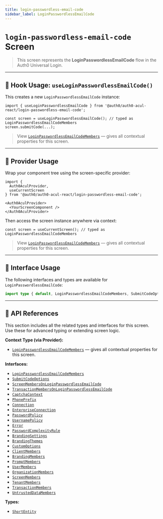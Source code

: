 ```yaml
---
title: login-passwordless-email-code
sidebar_label: LoginPasswordlessEmailCode
---
```


# `login-passwordless-email-code` Screen

> This screen represents the **LoginPasswordlessEmailCode** flow in the Auth0 Universal Login.

---

## 🔹 Hook Usage: `useLoginPasswordlessEmailCode()`

This creates a new `LoginPasswordlessEmailCode` instance:

```tsx
import { useLoginPasswordlessEmailCode } from '@auth0/auth0-acul-react/login-passwordless-email-code';

const screen = useLoginPasswordlessEmailCode(); // typed as LoginPasswordlessEmailCodeMembers
screen.submitCode(...);
```

> View [`LoginPasswordlessEmailCodeMembers`](https://auth0.github.io/universal-login/interfaces/Classes.LoginPasswordlessEmailCodeMembers.html) — gives all contextual properties for this screen.

---

## 🔹 Provider Usage

Wrap your component tree using the screen-specific provider:

```tsx
import {
  Auth0AculProvider,
  useCurrentScreen
} from '@auth0/auth0-acul-react/login-passwordless-email-code';

<Auth0AculProvider>
  <YourScreenComponent />
</Auth0AculProvider>
```

Then access the screen instance anywhere via context:

```tsx
const screen = useCurrentScreen(); // typed as LoginPasswordlessEmailCodeMembers
```
> View [`LoginPasswordlessEmailCodeMembers`](https://auth0.github.io/universal-login/interfaces/Classes.LoginPasswordlessEmailCodeMembers.html) — gives all contextual properties for this screen.

---

## 🔹 Interface Usage

The following interfaces and types are available for `LoginPasswordlessEmailCode`:

```ts
import type { default, LoginPasswordlessEmailCodeMembers, SubmitCodeOptions, ScreenMembersOnLoginPasswordlessEmailCode, TransactionMembersOnLoginPasswordlessEmailCode, CaptchaContext, PhonePrefix, Connection, EnterpriseConnection, PasswordPolicy, UsernamePolicy, Error, PasswordComplexityRule, BrandingSettings, BrandingThemes, CustomOptions, ShortEntity, ClientMembers, BrandingMembers, PromptMembers, UserMembers, OrganizationMembers, ScreenMembers, TenantMembers, TransactionMembers, UntrustedDataMembers } from '@auth0/auth0-acul-react/login-passwordless-email-code';
```

---

## 🔸 API References

This section includes all the related types and interfaces for this screen. Use these for advanced typing or extending screen logic.

**Context Type (via Provider):**
- [`LoginPasswordlessEmailCodeMembers`](https://auth0.github.io/universal-login/interfaces/Classes.LoginPasswordlessEmailCodeMembers.html) — gives all contextual properties for this screen.

**Interfaces:**
- [`LoginPasswordlessEmailCodeMembers`](https://auth0.github.io/universal-login/interfaces/Classes.LoginPasswordlessEmailCodeMembers.html)
- [`SubmitCodeOptions`](https://auth0.github.io/universal-login/interfaces/Classes.SubmitCodeOptions.html)
- [`ScreenMembersOnLoginPasswordlessEmailCode`](https://auth0.github.io/universal-login/interfaces/Classes.ScreenMembersOnLoginPasswordlessEmailCode.html)
- [`TransactionMembersOnLoginPasswordlessEmailCode`](https://auth0.github.io/universal-login/interfaces/Classes.TransactionMembersOnLoginPasswordlessEmailCode.html)
- [`CaptchaContext`](https://auth0.github.io/universal-login/interfaces/Classes.CaptchaContext.html)
- [`PhonePrefix`](https://auth0.github.io/universal-login/interfaces/Classes.PhonePrefix.html)
- [`Connection`](https://auth0.github.io/universal-login/interfaces/Classes.Connection.html)
- [`EnterpriseConnection`](https://auth0.github.io/universal-login/interfaces/Classes.EnterpriseConnection.html)
- [`PasswordPolicy`](https://auth0.github.io/universal-login/interfaces/Classes.PasswordPolicy.html)
- [`UsernamePolicy`](https://auth0.github.io/universal-login/interfaces/Classes.UsernamePolicy.html)
- [`Error`](https://auth0.github.io/universal-login/interfaces/Classes.Error.html)
- [`PasswordComplexityRule`](https://auth0.github.io/universal-login/interfaces/Classes.PasswordComplexityRule.html)
- [`BrandingSettings`](https://auth0.github.io/universal-login/interfaces/Classes.BrandingSettings.html)
- [`BrandingThemes`](https://auth0.github.io/universal-login/interfaces/Classes.BrandingThemes.html)
- [`CustomOptions`](https://auth0.github.io/universal-login/interfaces/Classes.CustomOptions.html)
- [`ClientMembers`](https://auth0.github.io/universal-login/interfaces/Classes.ClientMembers.html)
- [`BrandingMembers`](https://auth0.github.io/universal-login/interfaces/Classes.BrandingMembers.html)
- [`PromptMembers`](https://auth0.github.io/universal-login/interfaces/Classes.PromptMembers.html)
- [`UserMembers`](https://auth0.github.io/universal-login/interfaces/Classes.UserMembers.html)
- [`OrganizationMembers`](https://auth0.github.io/universal-login/interfaces/Classes.OrganizationMembers.html)
- [`ScreenMembers`](https://auth0.github.io/universal-login/interfaces/Classes.ScreenMembers.html)
- [`TenantMembers`](https://auth0.github.io/universal-login/interfaces/Classes.TenantMembers.html)
- [`TransactionMembers`](https://auth0.github.io/universal-login/interfaces/Classes.TransactionMembers.html)
- [`UntrustedDataMembers`](https://auth0.github.io/universal-login/interfaces/Classes.UntrustedDataMembers.html)


**Types:**
- [`ShortEntity`](https://auth0.github.io/universal-login/types/Classes.ShortEntity.html)
